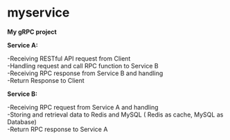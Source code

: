 # myservice
**My gRPC project**<br />

**Service A:** 

-Receiving RESTful API request from Client<br />
-Handling request and call RPC function to Service B<br />
-Receiving RPC response from Service B and handling<br />
-Return Response to Client<br />


**Service B:**

-Receiving RPC request from Service A and handling<br />
-Storing and retrieval data to Redis and MySQL ( Redis as cache, MySQL as Database)<br />
-Return RPC response to Service A<br />

  
